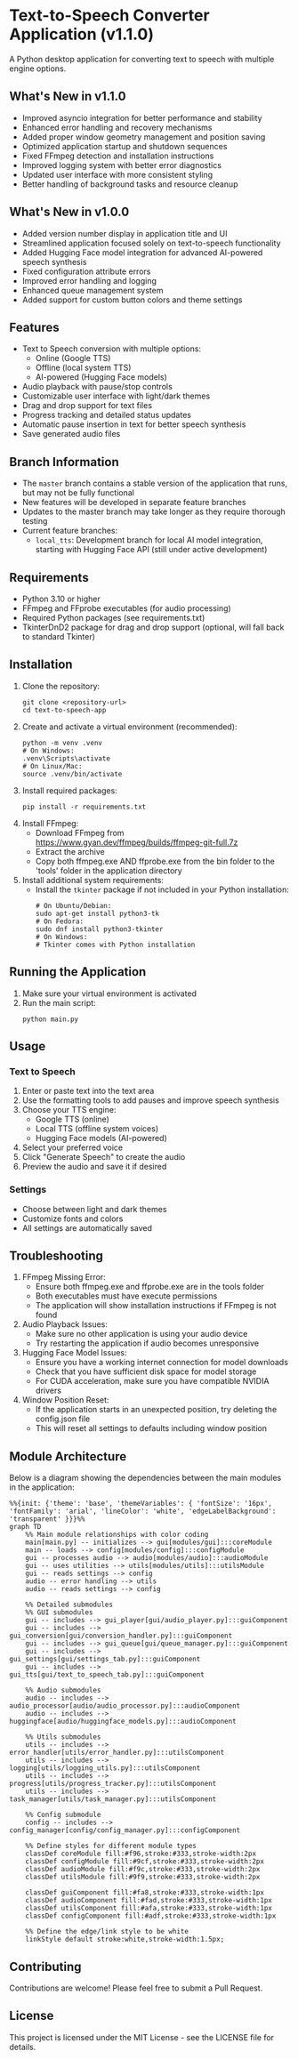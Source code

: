 # Text-to-Speech Converter Application (v1.1.0)
A Python desktop application for converting text to speech with multiple engine options.

## What's New in v1.1.0
- Improved asyncio integration for better performance and stability
- Enhanced error handling and recovery mechanisms
- Added proper window geometry management and position saving
- Optimized application startup and shutdown sequences
- Fixed FFmpeg detection and installation instructions
- Improved logging system with better error diagnostics
- Updated user interface with more consistent styling
- Better handling of background tasks and resource cleanup

## What's New in v1.0.0
- Added version number display in application title and UI
- Streamlined application focused solely on text-to-speech functionality
- Added Hugging Face model integration for advanced AI-powered speech synthesis
- Fixed configuration attribute errors
- Improved error handling and logging
- Enhanced queue management system
- Added support for custom button colors and theme settings

## Features
- Text to Speech conversion with multiple options:
  - Online (Google TTS)
  - Offline (local system TTS)
  - AI-powered (Hugging Face models)
- Audio playback with pause/stop controls
- Customizable user interface with light/dark themes
- Drag and drop support for text files
- Progress tracking and detailed status updates
- Automatic pause insertion in text for better speech synthesis
- Save generated audio files

## Branch Information
- The `master` branch contains a stable version of the application that runs, but may not be fully functional
- New features will be developed in separate feature branches
- Updates to the master branch may take longer as they require thorough testing
- Current feature branches:
  - `local_tts`: Development branch for local AI model integration, starting with Hugging Face API (still under active development)

## Requirements
- Python 3.10 or higher
- FFmpeg and FFprobe executables (for audio processing)
- Required Python packages (see requirements.txt)
- TkinterDnD2 package for drag and drop support (optional, will fall back to standard Tkinter)

## Installation
1. Clone the repository:
   ```
   git clone <repository-url>
   cd text-to-speech-app
   ```
2. Create and activate a virtual environment (recommended):
   ```
   python -m venv .venv
   # On Windows:
   .venv\Scripts\activate
   # On Linux/Mac:
   source .venv/bin/activate
   ```
3. Install required packages:
   ```
   pip install -r requirements.txt
   ```
4. Install FFmpeg:
   - Download FFmpeg from https://www.gyan.dev/ffmpeg/builds/ffmpeg-git-full.7z
   - Extract the archive
   - Copy both ffmpeg.exe AND ffprobe.exe from the bin folder to the 'tools' folder in the application directory
5. Install additional system requirements:
   - Install the `tkinter` package if not included in your Python installation:
     ```
     # On Ubuntu/Debian:
     sudo apt-get install python3-tk
     # On Fedora:
     sudo dnf install python3-tkinter
     # On Windows:
     # Tkinter comes with Python installation
     ```

## Running the Application
1. Make sure your virtual environment is activated
2. Run the main script:
   ```
   python main.py
   ```

## Usage
### Text to Speech
1. Enter or paste text into the text area
2. Use the formatting tools to add pauses and improve speech synthesis
3. Choose your TTS engine:
   - Google TTS (online)
   - Local TTS (offline system voices)
   - Hugging Face models (AI-powered)
4. Select your preferred voice
5. Click "Generate Speech" to create the audio
6. Preview the audio and save it if desired

### Settings
- Choose between light and dark themes
- Customize fonts and colors
- All settings are automatically saved

## Troubleshooting
1. FFmpeg Missing Error:
   - Ensure both ffmpeg.exe and ffprobe.exe are in the tools folder
   - Both executables must have execute permissions
   - The application will show installation instructions if FFmpeg is not found
2. Audio Playback Issues:
   - Make sure no other application is using your audio device
   - Try restarting the application if audio becomes unresponsive
3. Hugging Face Model Issues:
   - Ensure you have a working internet connection for model downloads
   - Check that you have sufficient disk space for model storage
   - For CUDA acceleration, make sure you have compatible NVIDIA drivers
4. Window Position Reset:
   - If the application starts in an unexpected position, try deleting the config.json file
   - This will reset all settings to defaults including window position

## Module Architecture
Below is a diagram showing the dependencies between the main modules in the application:

```mermaid
%%{init: {'theme': 'base', 'themeVariables': { 'fontSize': '16px', 'fontFamily': 'arial', 'lineColor': 'white', 'edgeLabelBackground': 'transparent' }}}%%
graph TD
    %% Main module relationships with color coding
    main[main.py] -- initializes --> gui[modules/gui]:::coreModule
    main -- loads --> config[modules/config]:::configModule
    gui -- processes audio --> audio[modules/audio]:::audioModule
    gui -- uses utilities --> utils[modules/utils]:::utilsModule
    gui -- reads settings --> config
    audio -- error handling --> utils
    audio -- reads settings --> config
    
    %% Detailed submodules
    %% GUI submodules
    gui -- includes --> gui_player[gui/audio_player.py]:::guiComponent
    gui -- includes --> gui_conversion[gui/conversion_handler.py]:::guiComponent
    gui -- includes --> gui_queue[gui/queue_manager.py]:::guiComponent
    gui -- includes --> gui_settings[gui/settings_tab.py]:::guiComponent
    gui -- includes --> gui_tts[gui/text_to_speech_tab.py]:::guiComponent
    
    %% Audio submodules
    audio -- includes --> audio_processor[audio/audio_processor.py]:::audioComponent
    audio -- includes --> huggingface[audio/huggingface_models.py]:::audioComponent
    
    %% Utils submodules
    utils -- includes --> error_handler[utils/error_handler.py]:::utilsComponent
    utils -- includes --> logging[utils/logging_utils.py]:::utilsComponent
    utils -- includes --> progress[utils/progress_tracker.py]:::utilsComponent
    utils -- includes --> task_manager[utils/task_manager.py]:::utilsComponent
    
    %% Config submodule
    config -- includes --> config_manager[config/config_manager.py]:::configComponent
    
    %% Define styles for different module types
    classDef coreModule fill:#f96,stroke:#333,stroke-width:2px
    classDef configModule fill:#9cf,stroke:#333,stroke-width:2px
    classDef audioModule fill:#f9c,stroke:#333,stroke-width:2px
    classDef utilsModule fill:#9f9,stroke:#333,stroke-width:2px
    
    classDef guiComponent fill:#fa8,stroke:#333,stroke-width:1px
    classDef audioComponent fill:#fad,stroke:#333,stroke-width:1px
    classDef utilsComponent fill:#afa,stroke:#333,stroke-width:1px
    classDef configComponent fill:#adf,stroke:#333,stroke-width:1px
    
    %% Define the edge/link style to be white
    linkStyle default stroke:white,stroke-width:1.5px;
```

## Contributing
Contributions are welcome! Please feel free to submit a Pull Request.

## License
This project is licensed under the MIT License - see the LICENSE file for details.
